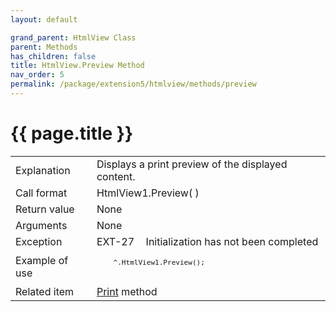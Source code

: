 ```yaml
---
layout: default

grand_parent: HtmlView Class
parent: Methods
has_children: false
title: HtmlView.Preview Method
nav_order: 5
permalink: /package/extension5/htmlview/methods/preview
---
```

# {{ page.title }}


<table>
  <tr>
    <td>Explanation</td>
    <td colspan="2">Displays a print preview of the displayed content.</td>
  </tr>
  <tr>
    <td>Call format</td>
    <td colspan="2">HtmlView1.Preview( )</td>
  </tr>
  <tr>
    <td>Return value</td>
    <td colspan="2">None</td>
  </tr>  
  <tr>
    <td>Arguments</td>
    <td colspan="2">None</td>
  </tr>
  <tr>
    <td>Exception</td>
    <td>EXT-27</td>
    <td>Initialization has not been completed</td>
  </tr>
  <tr>
    <td>Example of use</td>
    <td colspan="2"><code><pre>
    ^.HtmlView1.Preview();
    </pre></code></td>
  </tr>
  <tr>
    <td>Related item</td>
    <td colspan="2"><a href="/package/extension5/htmlview/methods/print">Print</a> method</td>
  </tr>
</table>